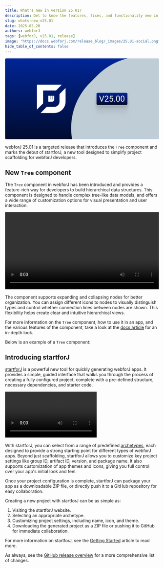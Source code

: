 ```yaml
---
title: What's new in version 25.01?
description: Get to know the features, fixes, and functionality new in webforJ version 25.01.
slug: whats-new-v25.01
date: 2025-05-20
authors: webforJ
tags: [webforJ, v25.01, release]
image: "https://docs.webforj.com/release_blog/_images/25.01-social.png"
hide_table_of_contents: false
---
```


![cover image](../../static/release_blog/_images/25.00.png)

webforJ 25.01 is a targeted release that introduces the `Tree` component and marks the debut of startforJ, a new tool designed to simplify project scaffolding for webforJ developers.

<!-- truncate -->

## New `Tree` component

The `Tree` component in webforJ has been introduced and provides a feature-rich way for developers to build hierarchical data structures. This component is designed to handle complex tree-like data models, and offers a wide range of customization options for visual presentation and user interaction. 

<div 
  style={{
    display: 'flex', 
    justifyContent: 'center', 
    margin: '1rem 0', 
    width: '100%'
  }}
>
  <video width="100%" controls>
    <source src='https://cdn.webforj.com/webforj-documentation/video/release/tree.mp4' type="video/mp4" />
  </video>
</div>

The component supports expanding and collapsing nodes for better organization. You can assign different icons to nodes to visually distinguish types and control whether connection lines between nodes are shown. This flexibility helps create clear and intuitive hierarchical views.

For more information on the `Tree` component, how to use it in an app, and the various features of the component, take a look at the [docs article](../../docs/components/tree) for an in-depth look.

Below is an example of a `Tree` component:

<ComponentDemo 
path='/webforj/tree?' 
javaE='https://raw.githubusercontent.com/webforj/webforj-documentation/refs/heads/main/src/main/java/com/webforj/samples/views/tree/TreeView.java'
height="270px"
/>

## Introducing startforJ

[startforJ](https://docs.webforj.com/startforj/) is a powerful new tool for quickly generating webforJ apps. It provides a simple, guided interface that walks you through the process of creating a fully configured project, complete with a pre-defined structure, necessary dependencies, and starter code.

<div class="videos-container">
  <video controls>
    <source src="https://cdn.webforj.com/webforj-documentation/video/archetypes/starforj.mov" type="video/mp4" />
  </video>
</div>

With startforJ, you can select from a range of predefined [archetypes](../../docs/building-ui/archetypes/overview), each designed to provide a strong starting point for different types of webforJ apps. Beyond just scaffolding, startforJ allows you to customize key project settings like group ID, artifact ID, version, and package name. It also supports customization of app themes and icons, giving you full control over your app's initial look and feel.

Once your project configuration is complete, startforJ can package your app as a downloadable ZIP file, or directly push it to a GitHub repository for easy collaboration.

Creating a new project with startforJ can be as simple as:

1. Visiting the startforJ website.
2. Selecting an appropriate archetype.
3. Customizing project settings, including name, icon, and theme.
4. Downloading the generated project as a ZIP file or pushing it to GitHub for immediate collaboration.

For more information on startforJ, see the [Getting Started](../../docs/introduction/getting-started) article to read more.

As always, see the [GitHub release overview](https://github.com/webforj/webforj/releases/tag/25.01) for a more comprehensive list of changes. 